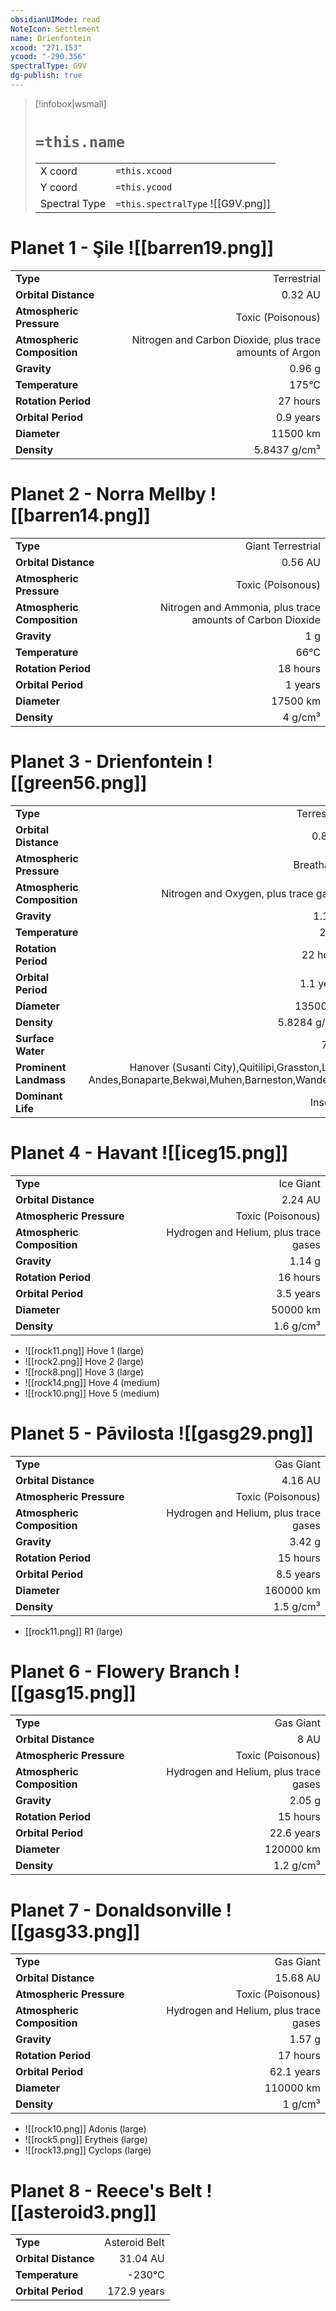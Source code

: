 ```yaml
---
obsidianUIMode: read
NoteIcon: Settlement
name: Drienfontein
xcood: "271.153"
ycood: "-290.356"
spectralType: G9V
dg-publish: true
---
```

> [!infobox|wsmall]
> # `=this.name`
> | | |
> | - | - |
> | X coord | `=this.xcood` |
> | Y coord| `=this.ycood` |
> | Spectral Type | `=this.spectralType` ![[G9V.png]] |

# Planet 1 - Şile ![[barren19.png]]
|                             |                           |
| --------------------------- | -------------------------:|
| **Type**                    |             Terrestrial |
| **Orbital Distance**        |   0.32 AU |
| **Atmospheric Pressure**    |       Toxic (Poisonous) |
| **Atmospheric Composition** |      Nitrogen and Carbon Dioxide, plus trace amounts of Argon |
| **Gravity**                 |        0.96 g |
| **Temperature**             |    175°C |
| **Rotation Period**         |  27 hours |
| **Orbital Period** | 0.9 years |
| **Diameter**                |      11500 km | 
| **Density**                 |    5.8437 g/cm³ |





# Planet 2 - Norra Mellby ![[barren14.png]]
|                             |                           |
| --------------------------- | -------------------------:|
| **Type**                    |             Giant Terrestrial |
| **Orbital Distance**        |   0.56 AU |
| **Atmospheric Pressure**    |       Toxic (Poisonous) |
| **Atmospheric Composition** |      Nitrogen and Ammonia, plus trace amounts of Carbon Dioxide |
| **Gravity**                 |        1 g |
| **Temperature**             |    66°C |
| **Rotation Period**         |  18 hours |
| **Orbital Period** | 1 years |
| **Diameter**                |      17500 km | 
| **Density**                 |    4 g/cm³ |





# Planet 3 - Drienfontein ![[green56.png]]
|                             |                           |
| --------------------------- | -------------------------:|
| **Type**                    |             Terrestrial |
| **Orbital Distance**        |   0.8 AU |
| **Atmospheric Pressure**    |       Breathable |
| **Atmospheric Composition** |      Nitrogen and Oxygen, plus trace gases |
| **Gravity**                 |        1.12 g |
| **Temperature**             |    26°C |
| **Rotation Period**         |  22 hours |
| **Orbital Period** | 1.1 years |
| **Diameter**                |      13500 km | 
| **Density**                 |    5.8284 g/cm³ |
| **Surface Water**           |           71% | 
| **Prominent Landmass**      |         Hanover (Susanti City),Quitilipi,Grasston,Lake Andes,Bonaparte,Bekwai,Muhen,Barneston,Wanderup | 
| **Dominant Life**           |         Insects |





# Planet 4 - Havant ![[iceg15.png]]
|                             |                           |
| --------------------------- | -------------------------:|
| **Type**                    |             Ice Giant |
| **Orbital Distance**        |   2.24 AU |
| **Atmospheric Pressure**    |       Toxic (Poisonous) |
| **Atmospheric Composition** |      Hydrogen and Helium, plus trace gases |
| **Gravity**                 |        1.14 g |
| **Rotation Period**         |  16 hours |
| **Orbital Period** | 3.5 years |
| **Diameter**                |      50000 km | 
| **Density**                 |    1.6 g/cm³ |



- ![[rock11.png]] Hove 1 (large)
- ![[rock2.png]] Hove 2 (large)
- ![[rock8.png]] Hove 3 (large)
- ![[rock14.png]] Hove 4 (medium)
- ![[rock10.png]] Hove 5 (medium)


# Planet 5 - Pāvilosta ![[gasg29.png]]
|                             |                           |
| --------------------------- | -------------------------:|
| **Type**                    |             Gas Giant |
| **Orbital Distance**        |   4.16 AU |
| **Atmospheric Pressure**    |       Toxic (Poisonous) |
| **Atmospheric Composition** |      Hydrogen and Helium, plus trace gases |
| **Gravity**                 |        3.42 g |
| **Rotation Period**         |  15 hours |
| **Orbital Period** | 8.5 years |
| **Diameter**                |      160000 km | 
| **Density**                 |    1.5 g/cm³ |



- [[rock11.png]] R1 (large)

# Planet 6 - Flowery Branch ![[gasg15.png]]
|                             |                           |
| --------------------------- | -------------------------:|
| **Type**                    |             Gas Giant |
| **Orbital Distance**        |   8 AU |
| **Atmospheric Pressure**    |       Toxic (Poisonous) |
| **Atmospheric Composition** |      Hydrogen and Helium, plus trace gases |
| **Gravity**                 |        2.05 g |
| **Rotation Period**         |  15 hours |
| **Orbital Period** | 22.6 years |
| **Diameter**                |      120000 km | 
| **Density**                 |    1.2 g/cm³ |





# Planet 7 - Donaldsonville ![[gasg33.png]]
|                             |                           |
| --------------------------- | -------------------------:|
| **Type**                    |             Gas Giant |
| **Orbital Distance**        |   15.68 AU |
| **Atmospheric Pressure**    |       Toxic (Poisonous) |
| **Atmospheric Composition** |      Hydrogen and Helium, plus trace gases |
| **Gravity**                 |        1.57 g |
| **Rotation Period**         |  17 hours |
| **Orbital Period** | 62.1 years |
| **Diameter**                |      110000 km | 
| **Density**                 |    1 g/cm³ |



- ![[rock10.png]] Adonis (large)
- ![[rock5.png]] Erytheis (large)
- ![[rock13.png]] Cyclops (large)


# Planet 8 - Reece's Belt ![[asteroid3.png]]
|                             |                           |
| --------------------------- | -------------------------:|
| **Type**                    |             Asteroid Belt |
| **Orbital Distance**        |   31.04 AU |
| **Temperature**             |    -230°C |
| **Orbital Period** | 172.9 years |





